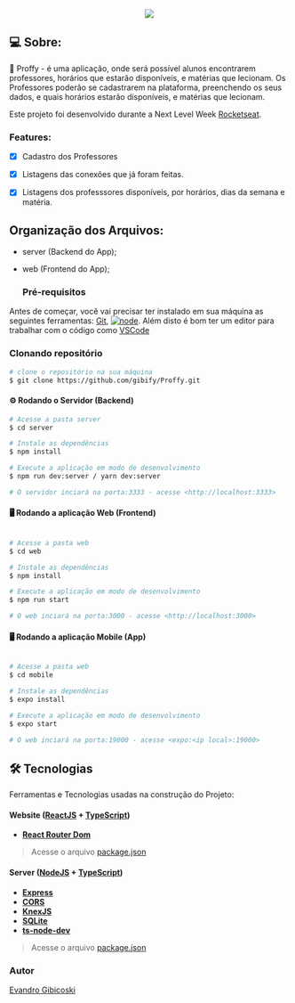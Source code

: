 <div align="center">
  <img src="https://github.com/gibifyOfficial/NLW-02/blob/master/web/public/template.png"  />
</div>
   
   
  ## 💻 Sobre:
  
  📖 Proffy - é uma aplicação, onde será possível alunos encontrarem professores, horários que estarão disponíveis, e matérias que lecionam. Os Professores poderão se    cadastrarem na plataforma, preenchendo os seus dados, e quais horários estarão disponíveis, e matérias que lecionam.
  
  Este projeto foi desenvolvido durante a Next Level Week [Rocketseat](https://rocketseat.com.br/).

### Features:
- [x] Cadastro dos Professores
- [x] Listagens das conexões que já foram feitas.
- [x] Listagens dos professsores disponíveis, por horários, dias da semana e matéria.


## Organização dos Arquivos:
* server (Backend do App);
* web (Frontend do App);

  ### Pré-requisitos

Antes de começar, você vai precisar ter instalado em sua máquina as seguintes ferramentas:
[Git](https://git-scm.com), [![node]()](https://nodejs.org/en/). 
Além disto é bom ter um editor para trabalhar com o código como [VSCode](https://code.visualstudio.com/)


  ### Clonando repositório

```bash
# clone o repositório na sua máquina
$ git clone https://github.com/gibify/Proffy.git

```
  #### ⚙️ Rodando o Servidor (Backend) 

```bash
# Acesse a pasta server
$ cd server

# Instale as dependências
$ npm install

# Execute a aplicação em modo de desenvolvimento
$ npm run dev:server / yarn dev:server

# O servidor inciará na porta:3333 - acesse <http://localhost:3333> 

```


#### 🖥️ Rodando a aplicação Web (Frontend) 


```bash

# Acesse a pasta web
$ cd web

# Instale as dependências
$ npm install 

# Execute a aplicação em modo de desenvolvimento
$ npm run start 

# O web inciará na porta:3000 - acesse <http://localhost:3000>

```

#### 🖥️ Rodando a aplicação Mobile (App) 


```bash

# Acesse a pasta web
$ cd mobile

# Instale as dependências
$ expo install 

# Execute a aplicação em modo de desenvolvimento
$ expo start 

# O web inciará na porta:19000 - acesse <expo:<ip local>:19000>

```

 ## 🛠 Tecnologias
 

Ferramentas e Tecnologias usadas na construção do Projeto:

#### **Website**  ([ReactJS](https://reactjs.org/)  +  [TypeScript](https://www.typescriptlang.org/))

-   **[React Router Dom](https://github.com/ReactTraining/react-router/tree/master/packages/react-router-dom)**



> Acesse o arquivo  [package.json](https://github.com/gibifyOfficial/NLW-02/blob/master/web/package.json)

#### **Server**  ([NodeJS](https://nodejs.org/en/)  +  [TypeScript](https://www.typescriptlang.org/))

-   **[Express](https://expressjs.com/)**
-   **[CORS](https://expressjs.com/en/resources/middleware/cors.html)**
-   **[KnexJS](http://knexjs.org/)**
-   **[SQLite](https://github.com/mapbox/node-sqlite3)**
-   **[ts-node-dev](https://github.com/TypeStrong/ts-node)**


> Acesse o arquivo  [package.json](https://github.com/gibifyOfficial/NLW-02/blob/master/server/package.json)

### Autor

[Evandro Gibicoski](https://github.com/gibifyOfficial)

